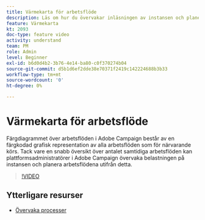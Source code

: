 ```yaml
---
title: Värmekarta för arbetsflöde
description: Läs om hur du övervakar inläsningen av instansen och planerar arbetsflöden utifrån detta.
feature: Värmekarta
kt: 2093
doc-type: feature video
activity: understand
team: PM
role: Admin
level: Beginner
exl-id: b6d0d4b2-3b76-4e14-ba80-c0f370274b04
source-git-commit: d5b1d6ef2dde38e70371f2419c142224688b3b33
workflow-type: tm+mt
source-wordcount: '0'
ht-degree: 0%

---
```


# Värmekarta för arbetsflöde

Färgdiagrammet över arbetsflöden i Adobe Campaign består av en färgkodad grafisk representation av alla arbetsflöden som för närvarande körs. Tack vare en snabb översikt över antalet samtidiga arbetsflöden kan plattformsadministratörer i Adobe Campaign övervaka belastningen på instansen och planera arbetsflödena utifrån detta.

>[!VIDEO](https://video.tv.adobe.com/v/25558?quality=12)

## Ytterligare resurser

* [Övervaka processer](https://experienceleague.adobe.com/docs/campaign-classic/using/monitoring-campaign-classic/production-procedures/monitoring-processes.html)
